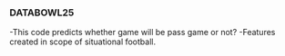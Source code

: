 ### DATABOWL25

-This code predicts whether game will be pass game or not?
-Features created in scope of situational football.
